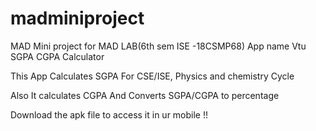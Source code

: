 # madminiproject
MAD Mini project for MAD LAB(6th sem ISE -18CSMP68) App name Vtu SGPA CGPA Calculator

This App Calculates SGPA For CSE/ISE, Physics and chemistry Cycle 

Also It calculates CGPA And Converts SGPA/CGPA to percentage

Download the apk file to access it in ur mobile !! 
